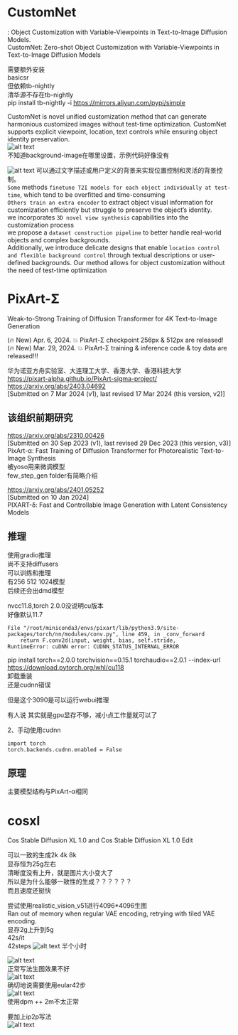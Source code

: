 # CustomNet
: Object Customization with Variable-Viewpoints in Text-to-Image Diffusion Models.   
CustomNet: Zero-shot Object Customization with Variable-Viewpoints in Text-to-Image Diffusion Models    





需要额外安装  
basicsr   
但依赖tb-nightly    
清华源不存在tb-nightly    
pip install tb-nightly -i https://mirrors.aliyun.com/pypi/simple    


CustomNet is novel unified customization method that can generate harmonious customized images without test-time optimization. CustomNet supports explicit viewpoint, location, text controls while ensuring object identity preservation.    
![alt text](assets/pixart-sigma&customnet/image.png)   
不知道background-image在哪里设置，示例代码好像没有   


![alt text](assets/pixart-sigma&customnet/image-1.png)
可以通过文字描述或用户定义的背景来实现位置控制和灵活的背景控制。   
`Some` methods `finetune T2I models for each object individually at test-time`, which tend to be overfitted and time-consuming     
`Others train an extra encoder` to extract object visual information for customization efficiently but struggle to preserve the object’s identity.       
we incorporates `3D novel view synthesis` capabilities into the customization process    
we propose a `dataset construction pipeline` to better handle real-world objects and complex backgrounds.    
Additionally, we introduce delicate designs that enable `location control and flexible background control` through textual descriptions or user-defined backgrounds. Our method allows for object customization without the need of test-time optimization     













# PixArt-Σ 
Weak-to-Strong Training of Diffusion Transformer for 4K Text-to-Image Generation   

(🔥 New) Apr. 6, 2024. 💥 PixArt-Σ checkpoint 256px & 512px are released!   
(🔥 New) Mar. 29, 2024. 💥 PixArt-Σ training & inference code & toy data are released!!!   

华为诺亚方舟实验室、大连理工大学、香港大学、香港科技大学    
https://pixart-alpha.github.io/PixArt-sigma-project/    
https://arxiv.org/abs/2403.04692    
[Submitted on 7 Mar 2024 (v1), last revised 17 Mar 2024 (this version, v2)]





## 该组织前期研究
https://arxiv.org/abs/2310.00426   
[Submitted on 30 Sep 2023 (v1), last revised 29 Dec 2023 (this version, v3)]    
PixArt-α: Fast Training of Diffusion Transformer for Photorealistic Text-to-Image Synthesis    
被yoso用来微调模型    
few_step_gen folder有简略介绍   



https://arxiv.org/abs/2401.05252    
[Submitted on 10 Jan 2024]   
PIXART-δ: Fast and Controllable Image Generation with Latent Consistency Models    

## 推理
使用gradio推理   
尚不支持diffusers   
可以训练和推理   
有256 512 1024模型    
后续还会出dmd模型     



nvcc11.8,torch 2.0.0没说明cu版本   
好像默认11.7   

    File "/root/miniconda3/envs/pixart/lib/python3.9/site-packages/torch/nn/modules/conv.py", line 459, in _conv_forward
        return F.conv2d(input, weight, bias, self.stride,
    RuntimeError: cuDNN error: CUDNN_STATUS_INTERNAL_ERROR

pip install torch==2.0.0 torchvision==0.15.1 torchaudio==2.0.1 --index-url https://download.pytorch.org/whl/cu118      
卸载重装     
还是cudnn错误   

但是这个3090是可以运行webui推理    

有人说 其实就是gpu显存不够，减小点工作量就可以了    

 2、手动使用cudnn

    import torch
    torch.backends.cudnn.enabled = False



## 原理
主要模型结构与PixArt-α相同   




# cosxl
Cos Stable Diffusion XL 1.0 and Cos Stable Diffusion XL 1.0 Edit   

可以一致的生成2k 4k 8k   
显存恒为25g左右    
清晰度没有上升，就是图片大小变大了    
所以是为什么能够一致性的生成？？？？？？    
而且速度还挺快   

尝试使用realistic_vision_v51进行4096*4096生图   
Ran out of memory when regular VAE encoding, retrying with tiled VAE encoding.     
显存2g上升到5g   
42s/it     
42steps 
![alt text](assets/pixart-sigma&customnet&cosxl/WeChat93b104784546b5c1c61f7d31dd987388.jpg)
半个小时    


![alt text](assets/pixart-sigma&customnet&cosxl/image.png)   
正常写法生图效果不好    
![alt text](assets/pixart-sigma&customnet&cosxl/image-2.png)   
确切地说需要使用eular42步    
![alt text](assets/pixart-sigma&customnet&cosxl/image-3.png)   
使用dpm ++ 2m不太正常   


要加上ip2p写法    
![alt text](assets/pixart-sigma&customnet&cosxl/image-1.png)   





